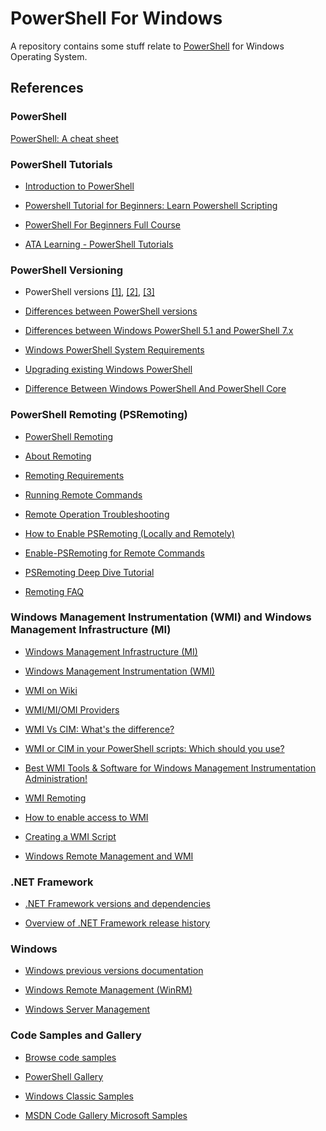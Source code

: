 # PowerShell For Windows

A repository contains some stuff relate to [PowerShell](https://docs.microsoft.com/en-us/powershell/) for Windows Operating System.

## References

### PowerShell

[PowerShell: A cheat sheet](https://www.techrepublic.com/article/powershell-the-smart-persons-guide/)


### PowerShell Tutorials

* [Introduction to PowerShell](https://docs.microsoft.com/en-us/powershell/scripting/learn/ps101/00-introduction)

* [Powershell Tutorial for Beginners: Learn Powershell Scripting](https://www.guru99.com/powershell-tutorial.html)

* [PowerShell For Beginners Full Course](https://youtu.be/UVUd9_k9C6A)

* [ATA Learning - PowerShell Tutorials](https://adamtheautomator.com/tutorials/?_tags=powershell)

### PowerShell Versioning

* PowerShell versions [[1]](https://en.wikipedia.org/wiki/PowerShell#Versions), [[2]](https://techgenix.com/overview-of-powershell-versions-and-how-to-check-what-version-you-have/), [[3]](https://www.techthoughts.info/powershell-history-and-current-state/#PowerShell_Version_Information)

* [Differences between PowerShell versions
](https://4sysops.com/wiki/differences-between-powershell-versions/)

* [Differences between Windows PowerShell 5.1 and PowerShell 7.x](https://docs.microsoft.com/en-us/powershell/scripting/whats-new/differences-from-windows-powershell)

* [Windows PowerShell System Requirements](https://docs.microsoft.com/en-us/powershell/scripting/windows-powershell/install/windows-powershell-system-requirements)

* [Upgrading existing Windows PowerShell](https://docs.microsoft.com/en-us/powershell/scripting/windows-powershell/install/installing-windows-powershell#upgrading-existing-windows-powershell)

* [Difference Between Windows PowerShell And PowerShell Core](https://www.itechtics.com/windows-powershell-vs-powershell-core/)

### PowerShell Remoting (PSRemoting)

* [PowerShell Remoting](https://docs.microsoft.com/en-us/powershell/scripting/learn/ps101/08-powershell-remoting)

* [About Remoting](https://docs.microsoft.com/en-us/powershell/module/microsoft.powershell.core/about/about_remote)

* [Remoting Requirements](https://docs.microsoft.com/en-us/powershell/module/microsoft.powershell.core/about/about_remote_requirements)

* [Running Remote Commands](https://docs.microsoft.com/en-us/powershell/scripting/learn/remoting/running-remote-commands)

* [Remote Operation Troubleshooting](https://docs.microsoft.com/en-us/powershell/module/microsoft.powershell.core/about/about_remote_troubleshooting)

* [How to Enable PSRemoting (Locally and Remotely)](https://adamtheautomator.com/enable-psremoting/)

* [Enable-PSRemoting for Remote Commands](https://shellgeek.com/powershell-enable-psremoting/)

* [PSRemoting Deep Dive Tutorial](https://adamtheautomator.com/psremoting/)

* [Remoting FAQ](https://docs.microsoft.com/en-us/powershell/scripting/learn/remoting/powershell-remoting-faq)

### Windows Management Instrumentation (WMI) and Windows Management Infrastructure (MI)

* [Windows Management Infrastructure (MI)](https://docs.microsoft.com/en-us/previous-versions/windows/desktop/wmi_v2/windows-management-infrastructure)

* [Windows Management Instrumentation (WMI)](https://docs.microsoft.com/en-us/windows/win32/wmisdk/wmi-start-page)

* [WMI on Wiki](https://en.wikipedia.org/wiki/Windows_Management_Instrumentation)

* [WMI/MI/OMI Providers](https://docs.microsoft.com/en-us/windows/win32/srvnodes/wmi-mi-omi-providers)

* [WMI Vs CIM: What's the difference?](https://www.ipswitch.com/blog/get-ciminstance-vs-get-wmiobject-whats-the-difference)

* [WMI or CIM in your PowerShell scripts: Which should you use?](https://techgenix.com/wmi-or-cim-powershell/)

* [Best WMI Tools & Software for Windows Management Instrumentation Administration!](https://www.networkmanagementsoftware.com/top-5-wmi-tool-downloads)

* [WMI Remoting](https://docs.microsoft.com/en-us/windows/win32/wmisdk/connecting-to-wmi-on-a-remote-computer)

* [How to enable access to WMI](https://iphostmonitor.com/kb/remote-wmi-monitoring.html)

* [Creating a WMI Script](https://docs.microsoft.com/en-us/windows/win32/wmisdk/creating-a-wmi-script)

* [Windows Remote Management and WMI](https://docs.microsoft.com/en-us/windows/win32/winrm/windows-remote-management-and-wmi)

### .NET Framework

* [.NET Framework versions and dependencies](https://docs.microsoft.com/en-us/dotnet/framework/migration-guide/versions-and-dependencies)

* [Overview of .NET Framework release history](https://en.wikipedia.org/wiki/.NET_Framework_version_history#Overview)

### Windows

* [Windows previous versions documentation](https://docs.microsoft.com/en-us/previous-versions/windows/)

* [Windows Remote Management (WinRM)](https://docs.microsoft.com/en-us/windows/win32/winrm/portal)

* [Windows Server Management](https://docs.microsoft.com/en-us/windows-server/administration/manage-windows-server)

### Code Samples and Gallery

* [Browse code samples](https://docs.microsoft.com/en-us/samples/browse/)

* [PowerShell Gallery](https://www.powershellgallery.com/)

* [Windows Classic Samples](https://github.com/Microsoft/Windows-classic-samples)

* [MSDN Code Gallery Microsoft Samples](https://github.com/microsoftarchive/msdn-code-gallery-microsoft)
